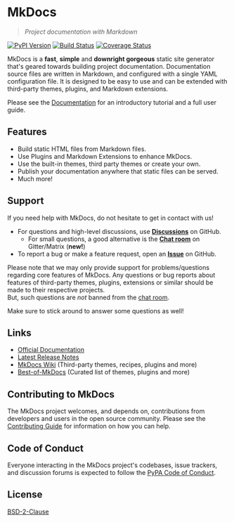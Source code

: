 # MkDocs

> *Project documentation with Markdown*

[![PyPI Version][pypi-v-image]][pypi-v-link]
[![Build Status][GHAction-image]][GHAction-link]
[![Coverage Status][codecov-image]][codecov-link]

MkDocs is a **fast**, **simple** and **downright gorgeous** static site
generator that's geared towards building project documentation. Documentation
source files are written in Markdown, and configured with a single YAML
configuration file. It is designed to be easy to use and can be extended with
third-party themes, plugins, and Markdown extensions.

Please see the [Documentation][mkdocs] for an introductory tutorial and a full
user guide.

## Features

- Build static HTML files from Markdown files.
- Use Plugins and Markdown Extensions to enhance MkDocs.
- Use the built-in themes, third party themes or create your own.
- Publish your documentation anywhere that static files can be served.
- Much more!

## Support

If you need help with MkDocs, do not hesitate to get in contact with us!

-   For questions and high-level discussions, use **[Discussions]** on GitHub.
    -   For small questions, a good alternative is the **[Chat room]** on
        Gitter/Matrix (**new!**)
-   To report a bug or make a feature request, open an **[Issue]** on GitHub.

Please note that we may only provide
support for problems/questions regarding core features of MkDocs. Any
questions or bug reports about features of third-party themes, plugins,
extensions or similar should be made to their respective projects.  
But, such questions are *not* banned from the [chat room].

Make sure to stick around to answer some questions as well!

## Links

- [Official Documentation][mkdocs]
- [Latest Release Notes][release-notes]
- [MkDocs Wiki][wiki] (Third-party themes, recipes, plugins and more)
- [Best-of-MkDocs][best-of] (Curated list of themes, plugins and more)

## Contributing to MkDocs

The MkDocs project welcomes, and depends on, contributions from developers and
users in the open source community. Please see the [Contributing Guide] for
information on how you can help.

## Code of Conduct

Everyone interacting in the MkDocs project's codebases, issue trackers, and
discussion forums is expected to follow the [PyPA Code of Conduct].

<!-- Badges -->
[codecov-image]: https://codecov.io/github/mkdocs/mkdocs/coverage.svg?branch=master
[codecov-link]: https://codecov.io/github/mkdocs/mkdocs?branch=master
[pypi-v-image]: https://img.shields.io/pypi/v/mkdocs.svg
[pypi-v-link]: https://pypi.org/project/mkdocs/
[GHAction-image]: https://github.com/mkdocs/mkdocs/workflows/CI/badge.svg?branch=master&event=push
[GHAction-link]: https://github.com/mkdocs/mkdocs/actions?query=event%3Apush+branch%3Amaster
<!-- Links -->
[mkdocs]: https://www.mkdocs.org
[Issue]: https://github.com/mkdocs/mkdocs/issues
[Discussions]: https://github.com/mkdocs/mkdocs/discussions
[Chat room]: https://gitter.im/mkdocs/community
[release-notes]: https://www.mkdocs.org/about/release-notes/
[wiki]: https://github.com/mkdocs/mkdocs/wiki
[Contributing Guide]: https://www.mkdocs.org/about/contributing/
[PyPA Code of Conduct]: https://www.pypa.io/en/latest/code-of-conduct/
[best-of]: https://github.com/pawamoy/best-of-mkdocs

## License

[BSD-2-Clause](https://github.com/mkdocs/mkdocs/blob/master/LICENSE)

